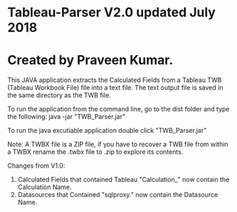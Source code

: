# Tableau-Parser V2.0 updated July 2018
# Created by Praveen Kumar.

This JAVA application extracts the Calculated Fields from a Tableau TWB (Tableau Workbook File) file into a text file.
The text output file is saved in the same directory as the TWB file.

To run the application from the command line, go to the dist folder and type the following:
java -jar "TWB_Parser.jar"

To run the java excutiable application double click "TWB_Parser.jar"

Note: A TWBX file is a ZIP file, if you have to recover a TWB file from within a TWBX rename the <file>.twbx file to <file>.zip to explore its contents. 

Changes from V1.0: 
1. Calculated Fields that contained Tableau "Calculation_<number>" now contain the Calculation Name.
2. Datasources that Contained "sqlproxy.<number>" now contain the Datasource Name.
